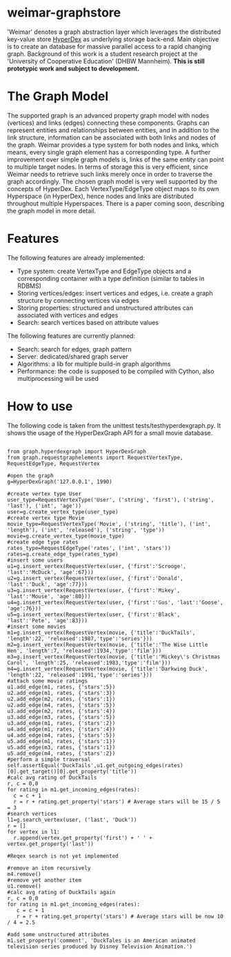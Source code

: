 weimar-graphstore
=================

'Weimar' denotes a graph abstraction layer which leverages the distributed key-value store [HyperDex](https://github.com/rescrv/HyperDex/)
as underlying storage back-end. Main objective is to create an database for massive parallel access to a
rapid changing graph. Background of this work is a student research project at the 'University of Cooperative Education' (DHBW Mannheim).
**This is still prototypic work and subject to development.**

# The Graph Model
The supported graph is an advanced property graph model with nodes (vertices) and links (edges) connecting these
components. Graphs can represent entities and relationships between entities, and in addition to the link structure,
information can be associated with both links and nodes of the graph.
Weimar provides a type system for both nodes and links, which means, every single graph element has a corresponding
type. A further improvement over simple graph models is, links of the same entity can point to multiple target 
nodes. In terms of storage this is very efficient, since Weimar needs to retrieve such links merely once in order to
traverse the graph accordingly.
The chosen graph model is very well supported by the concepts of HyperDex. Each VertexType/EdgeType object maps to
its own Hyperspace (in HyperDex), hence nodes and links are distributed throughout multiple Hyperspaces.
There is a paper coming soon, describing the graph model in more detail. 

# Features
The following features are already implemented:
* Type system: create VertexType and EdgeType objects and a corresponding container with a type definition (similar to tables in RDBMS)
* Storing vertices/edges: insert vertices and edges, i.e. create a graph structure by connecting vertices via edges
* Storing properties: structured and unstructured attributes can associated with vertices and edges
* Search: search vertices based on attribute values

The following features are currently planned:
* Search: search for edges, graph pattern 
* Server: dedicated/shared graph server
* Algorithms: a lib for multiple build-in graph algorithms
* Performance: the code is supposed to be compiled with Cython, also multiprocessing will be used

# How to use
The following code is taken from the unittest tests/testhyperdexgraph.py. It shows the usage of the
HyperDexGraph API for a small movie database.

```

from graph.hyperdexgraph import HyperDexGraph
from graph.requestgraphelements import RequestVertexType, RequestEdgeType, RequestVertex

#open the graph
g=HyperDexGraph('127.0.0.1', 1990)

#create vertex type User
user_type=RequestVertexType('User', ('string', 'first'), ('string', 'last'), ('int', 'age'))
user=g.create_vertex_type(user_type)
#create vertex type Movie
movie_type=RequestVertexType('Movie', ('string', 'title'), ('int', 'length'), ('int', 'released'), ('string', 'type'))
movie=g.create_vertex_type(movie_type)
#create edge type rates
rates_type=RequestEdgeType('rates', ('int', 'stars'))
rates=g.create_edge_type(rates_type)
#insert some users
u1=g.insert_vertex(RequestVertex(user, {'first':'Scrooge', 'last':'McDuck', 'age':67}))
u2=g.insert_vertex(RequestVertex(user, {'first':'Donald', 'last':'Duck', 'age':77}))
u3=g.insert_vertex(RequestVertex(user, {'first':'Mikey', 'last':'Mouse', 'age':80}))
u4=g.insert_vertex(RequestVertex(user, {'first':'Gus', 'last':'Goose', 'age':76}))
u5=g.insert_vertex(RequestVertex(user, {'first':'Black', 'last':'Pete', 'age':83}))
#insert some movies
m1=g.insert_vertex(RequestVertex(movie, {'title':'DuckTails', 'length':22, 'released':1987,'type':'series'}))
m2=g.insert_vertex(RequestVertex(movie, {'title':'The Wise Little Hen', 'length':7, 'released':1934,'type':'film'}))
m3=g.insert_vertex(RequestVertex(movie, {'title':'Mickey\'s Christmas Carol', 'length':25, 'released':1983,'type':'film'}))
m4=g.insert_vertex(RequestVertex(movie, {'title':'Darkwing Duck', 'length':22, 'released':1991,'type':'series'}))
#attach some movie ratings
u1.add_edge(m1, rates, {'stars':5})
u2.add_edge(m1, rates, {'stars':3})
u2.add_edge(m2, rates, {'stars':1})
u2.add_edge(m4, rates, {'stars':5})
u3.add_edge(m2, rates, {'stars':4})
u3.add_edge(m3, rates, {'stars':5})
u3.add_edge(m1, rates, {'stars':2})
u4.add_edge(m1, rates, {'stars':4})
u4.add_edge(m4, rates, {'stars':5})
u5.add_edge(m1, rates, {'stars':1})
u5.add_edge(m3, rates, {'stars':1})
u5.add_edge(m4, rates, {'stars':2})
#perform a simple traversal
self.assertEqual('DuckTails',u1.get_outgoing_edges(rates)[0].get_target()[0].get_property('title'))
#calc avg rating of DuckTails
r, c = 0,0
for rating in m1.get_incoming_edges(rates):
  c = c + 1
  r = r + rating.get_property('stars') # Average stars will be 15 / 5 = 3
#search vertices
l1=g.search_vertex(user, ('last', 'Duck'))
r = []
for vertex in l1:
  r.append(vertex.get_property('first') + ' ' + vertex.get_property('last'))
        
#Reqex search is not yet implemented

#remove an item recursively 
m4.remove()
#remove yet another item 
u1.remove()
#calc avg rating of DuckTails again
r, c = 0,0
for rating in m1.get_incoming_edges(rates):
   c = c + 1
   r = r + rating.get_property('stars') # Average stars will be now 10 / 4 = 2.5
        
#add some unstructured attributes
m1.set_property('comment', 'DuckTales is an American animated television series produced by Disney Television Animation.')
```



